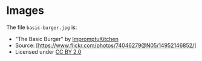 # Images

The file `basic-burger.jpg` is:  
- "The Basic Burger" by [ImpromptuKitchen](https://www.flickr.com/photos/74046279@N05/)
- Source: [https://www.flickr.com/photos/74046279@N05/14952146852/]
- Licensed under [CC BY 2.0](https://creativecommons.org/licenses/by/2.0/)